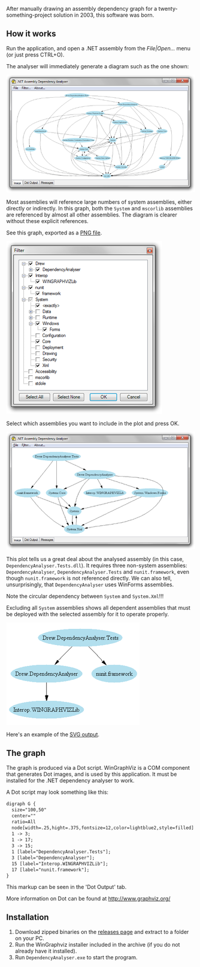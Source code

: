 After manually drawing an assembly dependency graph for a twenty-something-project solution in 2003, this software was born.

## How it works

Run the application, and open a .NET assembly from the _File|Open..._ menu (or just press CTRL+O).

The analyser will immediately generate a diagram such as the one shown:

![Example screenshot from .NET Assembly Dependency Analyser graph](https://raw.githubusercontent.com/drewnoakes/dependency-analyser/master/Documentation/ui-unfiltered.png)

Most assemblies will reference large numbers of system assemblies, either directly or indirectly.
In this graph, both the `System` and `mscorlib` assemblies are referenced by almost all other assemblies.
The diagram is clearer without these explicit references.

See this graph, exported as a [PNG file](https://raw.githubusercontent.com/drewnoakes/dependency-analyser/master/Documentation/many-node-graph.png).

![Example of the exclude menu showing how to omit selected assemblies from the graph](https://raw.githubusercontent.com/drewnoakes/dependency-analyser/master/Documentation/filter-window.png)

Select which assemblies you want to include in the plot and press OK.

![A graph showing dependencies when most of the behind-the-scenes assemblies have been removed](https://raw.githubusercontent.com/drewnoakes/dependency-analyser/master/Documentation/ui-filtered.png)

This plot tells us a great deal about the analysed assembly (in this case, `DependencyAnalyser.Tests.dll`).
It requires three non-system assemblies: `DependencyAnalyser`, `DependencyAnalyser.Tests` and `nunit.framework`,
even though `nunit.framework` is not referenced directly.  We can also tell, unsurprisingly, that `DependencyAnalyser`
uses WinForms assemblies.

Note the circular dependency between `System` and `System.Xml`!!!

Excluding all `System` assemblies shows all dependent assemblies that must be deployed with the
selected assembly for it to operate properly.

![A graph showing uncluttered core dependencies when all framework and other supporting assemblies have been removed](https://raw.githubusercontent.com/drewnoakes/dependency-analyser/master/Documentation/four-node-graph.png)

Here's an example of the [SVG output](https://raw.githubusercontent.com/drewnoakes/dependency-analyser/master/Documentation/four-node-graph.svg).

## The graph

The graph is produced via a Dot script.  WinGraphViz is a COM component that generates Dot
images, and is used by this application.  It must be installed for the .NET dependency analyser
to work.

A Dot script may look something like this:

    digraph G {
      size="100,50"
      center=""
      ratio=All
      node[width=.25,hight=.375,fontsize=12,color=lightblue2,style=filled]
      1 -> 3;
      1 -> 17;
      3 -> 15;
      1 [label="DependencyAnalyser.Tests"];
      3 [label="DependencyAnalyser"];
      15 [label="Interop.WINGRAPHVIZLib"];
      17 [label="nunit.framework"];
    }

This markup can be seen in the 'Dot Output' tab.

More information on Dot can be found at http://www.graphviz.org/

## Installation

1. Download zipped binaries on the [releases page](https://github.com/drewnoakes/dependency-analyser/releases) and extract to a folder on your PC.
2. Run the WinGraphviz installer included in the archive (if you do not already have it installed).
3. Run `DependencyAnalyser.exe` to start the program.